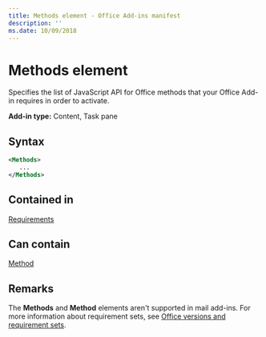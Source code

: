 ```yaml
---
title: Methods element - Office Add-ins manifest
description: ''
ms.date: 10/09/2018
---
```


# Methods element

Specifies the list of JavaScript API for Office methods that your Office Add-in requires in order to activate.

**Add-in type:** Content, Task pane

## Syntax

```XML
<Methods>
   ...
</Methods>
```

## Contained in

[Requirements](requirements.md)

## Can contain

[Method](method.md)

## Remarks

The  **Methods** and **Method** elements aren't supported in mail add-ins. For more information about requirement sets, see [Office versions and requirement sets](https://docs.microsoft.com/office/dev/add-ins/develop/office-versions-and-requirement-sets).

